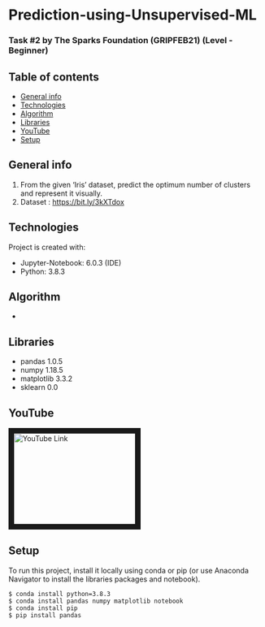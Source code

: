 # Prediction-using-Unsupervised-ML
### Task #2 by The Sparks Foundation (GRIPFEB21) (Level - Beginner)

## Table of contents
* [General info](#general-info)
* [Technologies](#technologies)
* [Algorithm](#algorithm)
* [Libraries](#libraries)
* [YouTube](#youtube)
* [Setup](#setup)

## General info
1. From the given ‘Iris’ dataset, predict the optimum number of clusters and represent it visually. 
2. Dataset : https://bit.ly/3kXTdox
	
## Technologies
Project is created with:
* Jupyter-Notebook: 6.0.3 (IDE) 
* Python: 3.8.3

## Algorithm
* 

## Libraries
* pandas 1.0.5
* numpy 1.18.5
* matplotlib 3.3.2
* sklearn 0.0
  
## YouTube
<a href="" target="_blank">
<img src=" " alt="YouTube Link" width="240" height="180" border="10"/></a>

## Setup
To run this project, install it locally using conda or pip (or use Anaconda Navigator to install the libraries packages and notebook).

```
$ conda install python=3.8.3
$ conda install pandas numpy matplotlib notebook
$ conda install pip
$ pip install pandas
